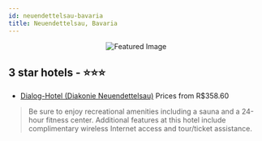 ```yaml
---
id: neuendettelsau-bavaria
title: Neuendettelsau, Bavaria
---
```


<center><img src="https://i.travelapi.com/hotels/5000000/4980000/4972100/4972031/a89e894a_z.jpg" alt="Featured Image" /></center>


##  3 star hotels - ⭐️⭐️⭐️

-    [Dialog-Hotel (Diakonie Neuendettelsau)](https://us.hurb.com/hotels/neuendettelsau/dialog-hotel-diakonie-neuendettelsau-JNP-JP356829?cmp=18055) Prices from R$358.60
   > Be sure to enjoy recreational amenities including a sauna and a 24-hour fitness center. Additional features at this hotel include complimentary wireless Internet access and tour/ticket assistance.
